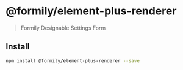 # @formily/element-plus-renderer

> Formily Designable Settings Form

## Install

```bash
npm install @formily/element-plus-renderer --save
```
